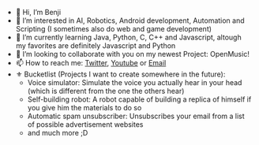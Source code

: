 - 👋 Hi, I’m Benji
- 👀 I’m interested in AI, Robotics, Android development, Automation and Scripting (I sometimes also do web and game development)
- 🌱 I’m currently learning Java, Python, C, C++ and Javascript, altough my favorites are definitely Javascript and Python
- 💞️ I’m looking to collaborate with you on my newest Project: OpenMusic!
- 📫 How to reach me: [Twitter](https://twitter.com/Benben377), [Youtube](https://www.youtube.com/channel/UCgkbKNjZCFy9EiToD5MK4Og) or [Email](mailto:demetzbenjamin@duck.com)
- ⚜️ Bucketlist (Projects I want to create somewhere in the future):
  - Voice simulator: Simulate the voice you actually hear in your head (which is different from the one the others hear)
  - Self-building robot: A robot capable of building a replica of himself if you give him the materials to do so
  - Automatic spam unsubscriber: Unsubscribes your email from a list of possible advertisement websites
  - and much more ;D

<!---
Benji377/Benji377 is a ✨ special ✨ repository because its `README.md` (this file) appears on your GitHub profile.
You can click the Preview link to take a look at your changes.
--->
